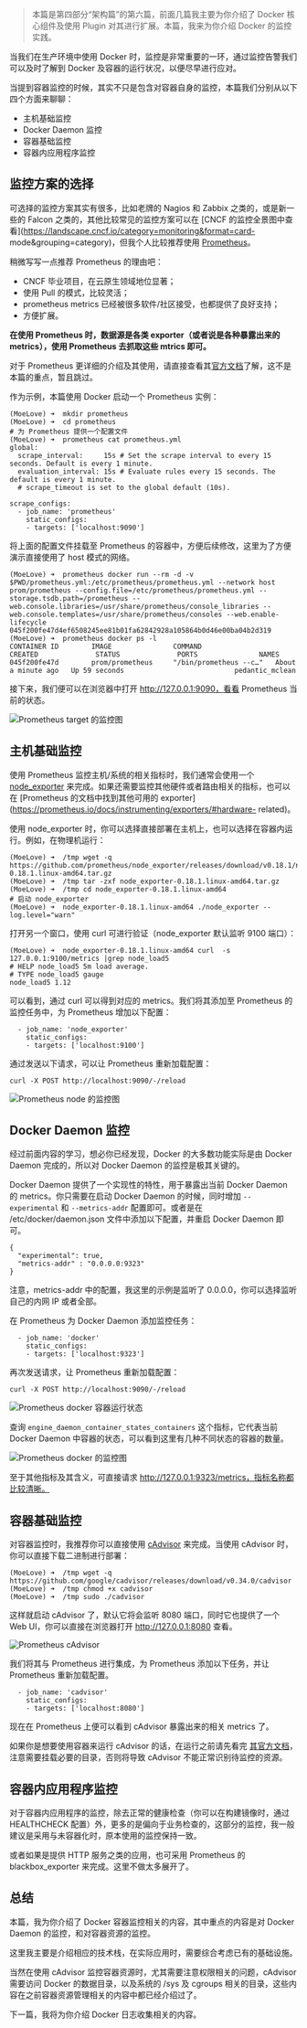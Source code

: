 > 本篇是第四部分“架构篇”的第六篇，前面几篇我主要为你介绍了 Docker 核心组件及使用 Plugin 对其进行扩展。本篇，我来为你介绍 Docker
> 的监控实践。

当我们在生产环境中使用 Docker 时，监控是非常重要的一环，通过监控告警我们可以及时了解到 Docker 及容器的运行状况，以便尽早进行应对。

当提到容器监控的时候，其实不只是包含对容器自身的监控，本篇我们分别从以下四个方面来聊聊：

  * 主机基础监控
  * Docker Daemon 监控
  * 容器基础监控
  * 容器内应用程序监控

## 监控方案的选择

可选择的监控方案其实有很多，比如老牌的 Nagios 和 Zabbix 之类的，或是新一些的 Falcon 之类的，其他比较常见的监控方案可以在 [CNCF
的监控全景图中查看](https://landscape.cncf.io/category=monitoring&format=card-
mode&grouping=category)，但我个人比较推荐使用 [Prometheus](https://prometheus.io/)。

稍微写写一点推荐 Prometheus 的理由吧：

  * CNCF 毕业项目，在云原生领域地位显著；
  * 使用 Pull 的模式，比较灵活；
  * prometheus metrics 已经被很多软件/社区接受，也都提供了良好支持；
  * 方便扩展。

**在使用 Prometheus 时，数据源是各类 exporter（或者说是各种暴露出来的 metrics），使用 Prometheus 去抓取这些
mtrics 即可。**

对于 Prometheus
更详细的介绍及其使用，请直接查看其[官方文档](https://prometheus.io/docs/introduction/overview/)了解，这不是本篇的重点，暂且跳过。

作为示例，本篇使用 Docker 启动一个 Prometheus 实例：

    
    
    (MoeLove) ➜  mkdir prometheus 
    (MoeLove) ➜  cd prometheus 
    # 为 Prometheus 提供一个配置文件
    (MoeLove) ➜  prometheus cat prometheus.yml 
    global:
      scrape_interval:     15s # Set the scrape interval to every 15 seconds. Default is every 1 minute.
      evaluation_interval: 15s # Evaluate rules every 15 seconds. The default is every 1 minute.
      # scrape_timeout is set to the global default (10s).
    
    scrape_configs:
      - job_name: 'prometheus'
        static_configs:
        - targets: ['localhost:9090']
    

将上面的配置文件挂载至 Prometheus 的容器中，方便后续修改，这里为了方便演示直接使用了 host 模式的网络。

    
    
    (MoeLove) ➜  prometheus docker run --rm -d -v $PWD/prometheus.yml:/etc/prometheus/prometheus.yml --network host prom/prometheus --config.file=/etc/prometheus/prometheus.yml --storage.tsdb.path=/prometheus --web.console.libraries=/usr/share/prometheus/console_libraries --web.console.templates=/usr/share/prometheus/consoles --web.enable-lifecycle 
    045f200fe47d4ef6508245ee81b01fa62842928a105864b0d46e00ba04b2d319
    (MoeLove) ➜  prometheus docker ps -l
    CONTAINER ID        IMAGE               COMMAND                  CREATED              STATUS              PORTS               NAMES
    045f200fe47d        prom/prometheus     "/bin/prometheus --c…"   About a minute ago   Up 59 seconds                           pedantic_mclean
    

接下来，我们便可以在浏览器中打开 http://127.0.0.1:9090，看看 Prometheus 当前的状态。

![Prometheus target
的监控图](https://images.gitbook.cn/92e54ee0-30a5-11ea-8988-21b4b8a88b82)

## 主机基础监控

使用 Prometheus 监控主机/系统的相关指标时，我们通常会使用一个
[node_exporter](https://github.com/prometheus/node_exporter)
来完成。如果还需要监控其他硬件或者路由相关的指标，也可以在 [Prometheus 的文档中找到其他可用的
exporter](https://prometheus.io/docs/instrumenting/exporters/#hardware-
related)。

使用 node_exporter 时，你可以选择直接部署在主机上，也可以选择在容器内运行。例如，在物理机运行：

    
    
    (MoeLove) ➜  /tmp wget -q https://github.com/prometheus/node_exporter/releases/download/v0.18.1/node_exporter-0.18.1.linux-amd64.tar.gz
    (MoeLove) ➜  /tmp tar -zxf node_exporter-0.18.1.linux-amd64.tar.gz
    (MoeLove) ➜  /tmp cd node_exporter-0.18.1.linux-amd64
    # 启动 node_exporter
    (MoeLove) ➜  node_exporter-0.18.1.linux-amd64 ./node_exporter --log.level="warn"
    

打开另一个窗口，使用 curl 可进行验证（node_exporter 默认监听 9100 端口）：

    
    
    (MoeLove) ➜  node_exporter-0.18.1.linux-amd64 curl  -s 127.0.0.1:9100/metrics |grep node_load5
    # HELP node_load5 5m load average.
    # TYPE node_load5 gauge
    node_load5 1.12
    

可以看到，通过 curl 可以得到对应的 metrics。我们将其添加至 Prometheus 的监控任务中，为 Prometheus 增加以下配置：

    
    
      - job_name: 'node_exporter'
        static_configs:
        - targets: ['localhost:9100']
    

通过发送以下请求，可以让 Prometheus 重新加载配置：

    
    
    curl -X POST http://localhost:9090/-/reload
    

![Prometheus node
的监控图](https://images.gitbook.cn/c6a2b330-30a5-11ea-a38f-6fc1d57c5e01)

## Docker Daemon 监控

经过前面内容的学习，想必你已经发现，Docker 的大多数功能实际是由 Docker Daemon 完成的，所以对 Docker Daemon
的监控是极其关键的。

Docker Daemon 提供了一个实现性的特性，用于暴露出当前 Docker Daemon 的 metrics。你只需要在启动 Docker
Daemon 的时候，同时增加 `--experimental` 和 `--metrics-addr` 配置即可。或者是在
/etc/docker/daemon.json 文件中添加以下配置，并重启 Docker Daemon 即可。

    
    
    {
      "experimental": true,
      "metrics-addr" : "0.0.0.0:9323"
    }
    

注意，metrics-addr 中的配置，我这里的示例是监听了 0.0.0.0，你可以选择监听自己的内网 IP 或者全部。

在 Prometheus 为 Docker Daemon 添加监控任务：

    
    
      - job_name: 'docker'
        static_configs:
        - targets: ['localhost:9323']
    

再次发送请求，让 Prometheus 重新加载配置：

    
    
    curl -X POST http://localhost:9090/-/reload
    

![Prometheus docker
容器运行状态](https://images.gitbook.cn/f2bab1c0-30a5-11ea-a38f-6fc1d57c5e01)

查询 `engine_daemon_container_states_containers` 这个指标，它代表当前 Docker Daemon
中容器的状态，可以看到这里有几种不同状态的容器的数量。

![Prometheus docker
的监控图](https://images.gitbook.cn/0af51640-30a6-11ea-a17c-91f8c8f2a1a7)

至于其他指标及其含义，可直接请求 http://127.0.0.1:9323/metrics，指标名称都比较清晰。

## 容器基础监控

对容器监控时，我推荐你可以直接使用 [cAdvisor](https://github.com/google/cadvisor) 来完成。当使用
cAdvisor 时，你可以直接下载二进制进行部署：

    
    
    (MoeLove) ➜  /tmp wget -q https://github.com/google/cadvisor/releases/download/v0.34.0/cadvisor
    (MoeLove) ➜  /tmp chmod +x cadvisor
    (MoeLove) ➜  /tmp sudo ./cadvisor
    

这样就启动 cAdvisor 了，默认它将会监听 8080 端口，同时它也提供了一个 Web UI，你可以直接在浏览器打开
http://127.0.0.1:8080 查看。

![Prometheus
cAdvisor](https://images.gitbook.cn/2b62efb0-30a6-11ea-9b74-f98622a31616)

我们将其与 Prometheus 进行集成，为 Prometheus 添加以下任务，并让 Prometheus 重新加载配置。

    
    
      - job_name: 'cadvisor'
        static_configs:
        - targets: ['localhost:8080']
    

现在在 Prometheus 上便可以看到 cAdvisor 暴露出来的相关 metrics 了。

如果你是想要使用容器来运行 cAdvisor 的话，在运行之前请先看完
[其官方文档](https://github.com/google/cadvisor/blob/master/docs/running.md)，注意需要挂载必要的目录，否则将导致
cAdvisor 不能正常识别待监控的资源。

## 容器内应用程序监控

对于容器内应用程序的监控，除去正常的健康检查（你可以在构建镜像时，通过 HEALTHCHECK
配置）外，更多的是偏向于业务检查的，这部分的监控，我一般建议是采用与未容器化时，原本使用的监控保持一致。

或者如果是提供 HTTP 服务之类的应用，也可采用 Prometheus 的 blackbox_exporter 来完成。这里不做太多展开了。

## 总结

本篇，我为你介绍了 Docker 容器监控相关的内容，其中重点的内容是对 Docker Daemon 的监控，和对容器资源的监控。

这里我主要是介绍相应的技术栈，在实际应用时，需要综合考虑已有的基础设施。

当然在使用 cAdvisor 监控容器资源时，尤其需要注意权限相关的问题，cAdvisor 需要访问 Docker 的数据目录，以及系统的 /sys 及
cgroups 相关的目录，这些内容在之前容器资源管理相关的内容中都已经介绍过了。

下一篇，我将为你介绍 Docker 日志收集相关的内容。

